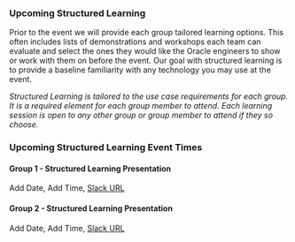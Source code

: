 ### Upcoming Structured Learning

Prior to the event we will provide each group tailored learning options. This often includes lists of demonstrations and workshops each team can evaluate and select the ones they would like the Oracle engineers to show or work with them on before the event. Our goal with structured learning is to provide a baseline familiarity with any technology you may use at the event.

_Structured Learning is tailored to the use case requirements for each group. It is a required element for each group member to attend. Each learning session is open to any other group or group member to attend if they so choose._

### Upcoming Structured Learning Event Times  

#### Group 1 - <add use case name> Structured Learning Presentation

Add Date, Add Time, [Slack URL]()

#### Group 2 - <add use case name> Structured Learning Presentation

Add Date, Add Time, [Slack URL]()
